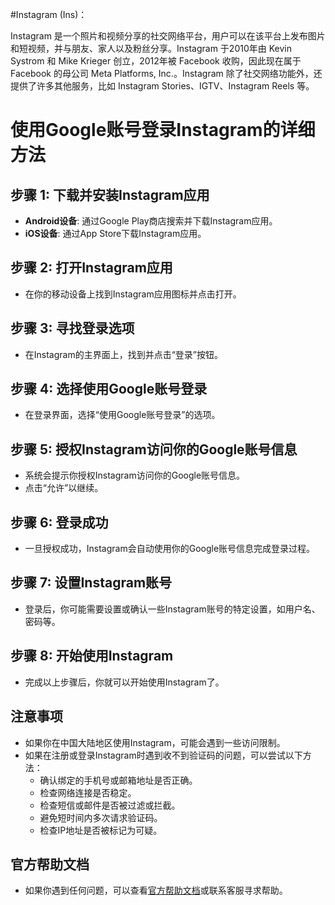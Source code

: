 
#Instagram (Ins)：

Instagram 是一个照片和视频分享的社交网络平台，用户可以在该平台上发布图片和短视频，并与朋友、家人以及粉丝分享。Instagram 于2010年由 Kevin Systrom 和 Mike Krieger 创立，2012年被 Facebook 收购，因此现在属于 Facebook 的母公司 Meta Platforms, Inc.。Instagram 除了社交网络功能外，还提供了许多其他服务，比如 Instagram Stories、IGTV、Instagram Reels 等。


# 使用Google账号登录Instagram的详细方法

## 步骤 1: 下载并安装Instagram应用
- **Android设备**: 通过Google Play商店搜索并下载Instagram应用。
- **iOS设备**: 通过App Store下载Instagram应用。

## 步骤 2: 打开Instagram应用
- 在你的移动设备上找到Instagram应用图标并点击打开。

## 步骤 3: 寻找登录选项
- 在Instagram的主界面上，找到并点击“登录”按钮。

## 步骤 4: 选择使用Google账号登录
- 在登录界面，选择“使用Google账号登录”的选项。

## 步骤 5: 授权Instagram访问你的Google账号信息
- 系统会提示你授权Instagram访问你的Google账号信息。
- 点击“允许”以继续。

## 步骤 6: 登录成功
- 一旦授权成功，Instagram会自动使用你的Google账号信息完成登录过程。

## 步骤 7: 设置Instagram账号
- 登录后，你可能需要设置或确认一些Instagram账号的特定设置，如用户名、密码等。

## 步骤 8: 开始使用Instagram
- 完成以上步骤后，你就可以开始使用Instagram了。

## 注意事项
- 如果你在中国大陆地区使用Instagram，可能会遇到一些访问限制。
- 如果在注册或登录Instagram时遇到收不到验证码的问题，可以尝试以下方法：
  - 确认绑定的手机号或邮箱地址是否正确。
  - 检查网络连接是否稳定。
  - 检查短信或邮件是否被过滤或拦截。
  - 避免短时间内多次请求验证码。
  - 检查IP地址是否被标记为可疑。

## 官方帮助文档
- 如果你遇到任何问题，可以查看[官方帮助文档](https://help.instagram.com/)或联系客服寻求帮助。